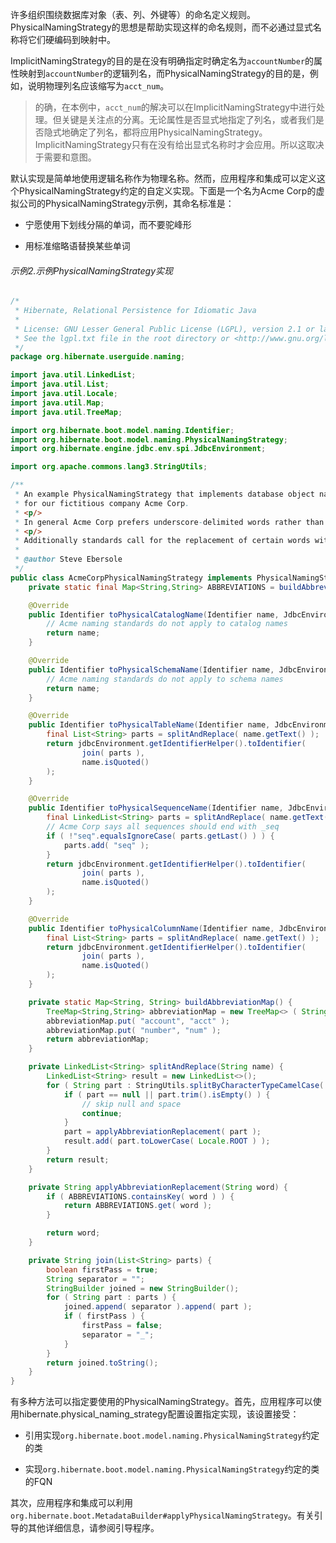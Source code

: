 许多组织围绕数据库对象（表、列、外键等）的命名定义规则。PhysicalNamingStrategy的思想是帮助实现这样的命名规则，而不必通过显式名称将它们硬编码到映射中。

ImplicitNamingStrategy的目的是在没有明确指定时确定名为`accountNumber`的属性映射到`accountNumber`的逻辑列名，而PhysicalNamingStrategy的目的是，例如，说明物理列名应该缩写为`acct_num`。

> 的确，在本例中，`acct_num`的解决可以在ImplicitNamingStrategy中进行处理。但关键是关注点的分离。无论属性是否显式地指定了列名，或者我们是否隐式地确定了列名，都将应用PhysicalNamingStrategy。ImplicitNamingStrategy只有在没有给出显式名称时才会应用。所以这取决于需要和意图。

默认实现是简单地使用逻辑名称作为物理名称。然而，应用程序和集成可以定义这个PhysicalNamingStrategy约定的自定义实现。下面是一个名为Acme Corp的虚拟公司的PhysicalNamingStrategy示例，其命名标准是：

* 宁愿使用下划线分隔的单词，而不要驼峰形

* 用标准缩略语替换某些单词

###### 示例2.示例PhysicalNamingStrategy实现

```java
/*
 * Hibernate, Relational Persistence for Idiomatic Java
 *
 * License: GNU Lesser General Public License (LGPL), version 2.1 or later.
 * See the lgpl.txt file in the root directory or <http://www.gnu.org/licenses/lgpl-2.1.html>.
 */
package org.hibernate.userguide.naming;

import java.util.LinkedList;
import java.util.List;
import java.util.Locale;
import java.util.Map;
import java.util.TreeMap;

import org.hibernate.boot.model.naming.Identifier;
import org.hibernate.boot.model.naming.PhysicalNamingStrategy;
import org.hibernate.engine.jdbc.env.spi.JdbcEnvironment;

import org.apache.commons.lang3.StringUtils;

/**
 * An example PhysicalNamingStrategy that implements database object naming standards
 * for our fictitious company Acme Corp.
 * <p/>
 * In general Acme Corp prefers underscore-delimited words rather than camel casing.
 * <p/>
 * Additionally standards call for the replacement of certain words with abbreviations.
 *
 * @author Steve Ebersole
 */
public class AcmeCorpPhysicalNamingStrategy implements PhysicalNamingStrategy {
	private static final Map<String,String> ABBREVIATIONS = buildAbbreviationMap();

	@Override
	public Identifier toPhysicalCatalogName(Identifier name, JdbcEnvironment jdbcEnvironment) {
		// Acme naming standards do not apply to catalog names
		return name;
	}

	@Override
	public Identifier toPhysicalSchemaName(Identifier name, JdbcEnvironment jdbcEnvironment) {
		// Acme naming standards do not apply to schema names
		return name;
	}

	@Override
	public Identifier toPhysicalTableName(Identifier name, JdbcEnvironment jdbcEnvironment) {
		final List<String> parts = splitAndReplace( name.getText() );
		return jdbcEnvironment.getIdentifierHelper().toIdentifier(
				join( parts ),
				name.isQuoted()
		);
	}

	@Override
	public Identifier toPhysicalSequenceName(Identifier name, JdbcEnvironment jdbcEnvironment) {
		final LinkedList<String> parts = splitAndReplace( name.getText() );
		// Acme Corp says all sequences should end with _seq
		if ( !"seq".equalsIgnoreCase( parts.getLast() ) ) {
			parts.add( "seq" );
		}
		return jdbcEnvironment.getIdentifierHelper().toIdentifier(
				join( parts ),
				name.isQuoted()
		);
	}

	@Override
	public Identifier toPhysicalColumnName(Identifier name, JdbcEnvironment jdbcEnvironment) {
		final List<String> parts = splitAndReplace( name.getText() );
		return jdbcEnvironment.getIdentifierHelper().toIdentifier(
				join( parts ),
				name.isQuoted()
		);
	}

	private static Map<String, String> buildAbbreviationMap() {
		TreeMap<String,String> abbreviationMap = new TreeMap<> ( String.CASE_INSENSITIVE_ORDER );
		abbreviationMap.put( "account", "acct" );
		abbreviationMap.put( "number", "num" );
		return abbreviationMap;
	}

	private LinkedList<String> splitAndReplace(String name) {
		LinkedList<String> result = new LinkedList<>();
		for ( String part : StringUtils.splitByCharacterTypeCamelCase( name ) ) {
			if ( part == null || part.trim().isEmpty() ) {
				// skip null and space
				continue;
			}
			part = applyAbbreviationReplacement( part );
			result.add( part.toLowerCase( Locale.ROOT ) );
		}
		return result;
	}

	private String applyAbbreviationReplacement(String word) {
		if ( ABBREVIATIONS.containsKey( word ) ) {
			return ABBREVIATIONS.get( word );
		}

		return word;
	}

	private String join(List<String> parts) {
		boolean firstPass = true;
		String separator = "";
		StringBuilder joined = new StringBuilder();
		for ( String part : parts ) {
			joined.append( separator ).append( part );
			if ( firstPass ) {
				firstPass = false;
				separator = "_";
			}
		}
		return joined.toString();
	}
}
```

有多种方法可以指定要使用的PhysicalNamingStrategy。首先，应用程序可以使用hibernate.physical\_naming\_strategy配置设置指定实现，该设置接受：

* 引用实现`org.hibernate.boot.model.naming.PhysicalNamingStrategy`约定的类

* 实现`org.hibernate.boot.model.naming.PhysicalNamingStrategy`约定的类的FQN

其次，应用程序和集成可以利用`org.hibernate.boot.MetadataBuilder#applyPhysicalNamingStrategy`。有关引导的其他详细信息，请参阅引导程序。



